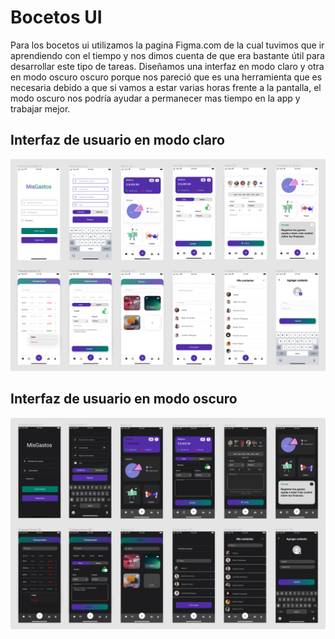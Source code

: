 # Bocetos UI

Para los bocetos ui utilizamos la pagina Figma.com de la cual tuvimos que ir aprendiendo con el tiempo y nos dimos cuenta de que era bastante útil para desarrollar este tipo de tareas. Diseñamos una interfaz en modo claro y otra en modo oscuro oscuro porque nos pareció que es una herramienta que es necesaria debido a que si vamos a estar varias horas frente a la pantalla, el modo oscuro nos podría ayudar a permanecer mas tiempo en la app y trabajar mejor.

## Interfaz de usuario en modo claro

![](<../../.gitbook/assets/unknown (1).png>)

## Interfaz de usuario en modo oscuro

![](../../.gitbook/assets/unknown2.png)
